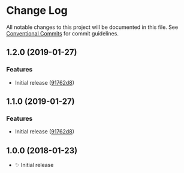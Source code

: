 # Change Log

All notable changes to this project will be documented in this file.
See [Conventional Commits](https://conventionalcommits.org) for commit guidelines.





## 1.2.0 (2019-01-27)


### Features

* Initial release ([91762d8](https://bitbucket.org/codsen/codsen/src/master/packages/ranges-process-outside/commits/91762d8))





## 1.1.0 (2019-01-27)


### Features

* Initial release ([91762d8](https://bitbucket.org/codsen/codsen/src/master/packages/ranges-process-outside/commits/91762d8))





## 1.0.0 (2018-01-23)

- ✨ Initial release

